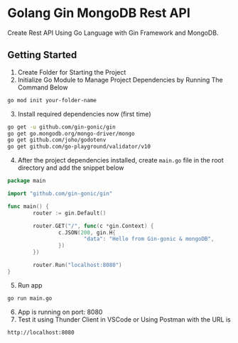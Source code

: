 # Golang Gin MongoDB Rest API

Create Rest API Using Go Language with Gin Framework and MongoDB.

## Getting Started
1. Create Folder for Starting the Project
2. Initialize Go Module to Manage Project Dependencies by Running The Command Below
```sh
go mod init your-folder-name
```
3. Install required dependencies now (first time)
```sh
go get -u github.com/gin-gonic/gin 
go get go.mongodb.org/mongo-driver/mongo 
go get github.com/joho/godotenv 
go get github.com/go-playground/validator/v10
```
4. After the project dependencies installed, create `main.go` file in the root directory and add the snippet below
```go
package main

import "github.com/gin-gonic/gin"

func main() {
        router := gin.Default()

        router.GET("/", func(c *gin.Context) {
                c.JSON(200, gin.H{
                        "data": "Hello from Gin-gonic & mongoDB",
                })
        })

        router.Run("localhost:8080") 
}
```
5. Run app
```sh
go run main.go
```

6. App is running on port: 8080
7. Test it using Thunder Client in VSCode or Using Postman with the URL is
```sh
http://localhost:8080
```